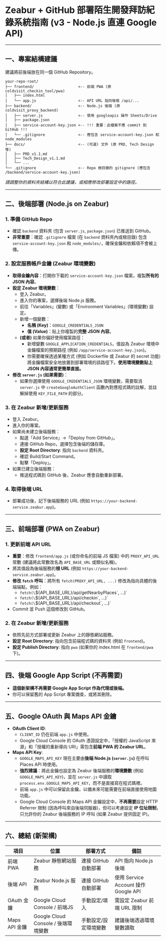 # Zeabur + GitHub 部署陌生開發拜訪紀錄系統指南 (v3 - Node.js 直連 Google API)

---

## 一、專案結構建議

建議將前後端放在同一個 GitHub Repository。

```
your-repo-root/
├── frontend/                    <-- 前端 PWA (原 coldvisit_checkin_tool/pwa)
│   ├── index.html
│   └── app.js                   <-- API URL 指向後端 /api/...
├── backend/                     <-- Node.js 後端 (原 coldvisit_proxy_backend)
│   ├── server.js                <-- 使用 googleapis 操作 Sheets/Drive
│   ├── package.json
│   ├── service-account-key.json <-- !!! 重要：此檔案不應 commit 到 GitHub !!!
│   └── .gitignore               <-- 應包含 service-account-key.json 和 node_modules
├── docs/                        <-- (可選) 文件 (原 PRD, Tech Design 等)
│   ├── PRD_v1.1.md
│   ├── Tech_Design_v1.1.md
│   └── ...
└── .gitignore                   <-- Repo 根目錄的 gitignore (應包含 /backend/service-account-key.json)
```
*請調整你的資料夾結構以符合此建議，或相應修改部署設定中的路徑。*

---

## 二、後端部署 (Node.js on Zeabur)

### 1. 準備 GitHub Repo
- 確認 `backend` 資料夾 (包含 `server.js`, `package.json`) 已推送到 GitHub。
- **非常重要**：確認 `.gitignore` 檔案 (在 `backend` 資料夾內或根目錄) 包含 `service-account-key.json` 和 `node_modules/`，確保金鑰和依賴項不會被上傳。

### 2. 設定服務帳戶金鑰 (Zeabur 環境變數)
- **取得金鑰內容**：打開你下載的 `service-account-key.json` 檔案，複製**所有的 JSON 內容**。
- **設定 Zeabur 環境變數**：
    - 登入 Zeabur。
    - 進入你的專案，選擇後端 Node.js 服務。
    - 前往「Variables」(變數) 或「Environment Variables」(環境變數) 設定。
    - 新增一個變數：
        - **名稱 (Key)**：`GOOGLE_CREDENTIALS_JSON`
        - **值 (Value)**：貼上你複製的**完整 JSON 內容**。
    - **(或者)** 如果你偏好使用檔案路徑：
        - 新增變數 `GOOGLE_APPLICATION_CREDENTIALS`，值設為 Zeabur 環境中金鑰檔案的預期路徑 (例如 `/app/service-account-key.json`)。
        - 你需要確保透過某種方式 (例如 Dockerfile 或 Zeabur 的 secret 功能) 將金鑰檔案安全地放置到部署環境的該路徑下。**使用環境變數貼上 JSON 內容通常更簡單直接。**
- **修改 `server.js` (如果需要)**：
    - 如果你選擇使用 `GOOGLE_CREDENTIALS_JSON` 環境變數，需要取消 `server.js` 中 `createGoogleAuthClient` 函數內對應程式碼的註解，並註解掉使用 `KEY_FILE_PATH` 的部分。

### 3. 在 Zeabur 新增/更新服務
- 登入 Zeabur。
- 進入你的專案。
- 如果尚未建立後端服務：
    - 點選「Add Service」→「Deploy from GitHub」。
    - 連接 GitHub Repo，選擇包含後端的儲存庫。
    - **設定 Root Directory**: 指向 `backend` 資料夾。
    - 確認 Build/Start Command。
    - 點擊「Deploy」。
- 如果已建立後端服務：
    - 推送程式碼到 GitHub 後，Zeabur 應會自動重新部署。

### 4. 取得後端 URL
- 部署成功後，記下後端服務的 URL (例如 `https://your-backend-service.zeabur.app`)。

---

## 三、前端部署 (PWA on Zeabur)

### 1. 更新前端 API URL
- **重要**：修改 `frontend/app.js` (或你命名的前端 JS 檔案) 中的 `PROXY_API_URL` 常數 (建議將此常數改名為 `API_BASE_URL` 或類似名稱)。
- 將其值設為後端服務的**根 URL** (例如 `https://your-backend-service.zeabur.app`)。
- **修改 `fetch` 呼叫**：將所有 `fetch(PROXY_API_URL, ...)` 修改為指向具體的後端端點，例如：
    - `fetch(\`${API_BASE_URL}/api/getNearbyPlaces\`, ...)`
    - `fetch(\`${API_BASE_URL}/api/checkin\`, ...)`
    - `fetch(\`${API_BASE_URL}/api/checkout\`, ...)`
- Commit 並 Push 這個修改到 GitHub。

### 2. 在 Zeabur 新增/更新服務
- 依照先前方式部署或更新 Zeabur 上的靜態網站服務。
- **設定 Root Directory**: 指向包含前端程式碼的資料夾 (例如 `frontend`)。
- **設定 Publish Directory**: 指向 `pwa` (如果你的 index.html 在 `frontend/pwa` 下)。

---

## 四、後端 Google App Script (不再需要)

- **這個新架構不再需要 Google App Script 作為代理或後端。**
- 你可以保留舊的 App Script 專案備查，或將其刪除。

---

## 五、Google OAuth 與 Maps API 金鑰

- **OAuth Client ID**:
    - `CLIENT_ID` 仍在前端 `app.js` 中使用。
    - Google Cloud Console 的 OAuth 憑證設定中，「授權的 JavaScript 來源」和「授權的重新導向 URI」需包含**前端 PWA 的 Zeabur URL**。
- **Maps API Key**:
    - `GOOGLE_MAPS_API_KEY` 現在主要由**後端 Node.js (`server.js`)** 在呼叫 Places API 時使用。
    - **強烈建議**：將此金鑰也設定為 Zeabur 後端服務的**環境變數** (例如 `GOOGLE_MAPS_API_KEY`)，並在 `server.js` 中讀取 `process.env.GOOGLE_MAPS_API_KEY`，而不是直接寫在程式碼裡。
    - 前端 `app.js` 中可以保留此金鑰，以備未來可能需要在前端直接使用地圖功能。
    - Google Cloud Console 的 Maps API 金鑰設定中，**不再需要**設定 HTTP Referrer 限制 (因為呼叫來自後端伺服器)，但可以考慮設定 **IP 位址限制**，只允許你的 Zeabur 後端服務的 IP 呼叫 (如果 Zeabur 提供固定 IP)。

---

## 六、總結 (新架構)

| 項目           | 位置                         | 部署方式                     | 備註                                     |
|----------------|------------------------------|------------------------------|------------------------------------------|
| 前端 PWA       | Zeabur 靜態網站服務          | 連接 GitHub 自動部署         | API 指向 Node.js 後端                    |
| 後端 API       | Zeabur Node.js 服務          | 連接 GitHub 自動部署         | 使用 Service Account 操作 Google API     |
| OAuth 金鑰     | Google Cloud Console / 前端JS | 手動設定/填入                | 需設定 Zeabur 前端 URL 限制              |
| Maps API 金鑰  | Google Cloud Console / 後端環境變數 | 手動設定/設定環境變數        | 建議後端透過環境變數讀取                 |
